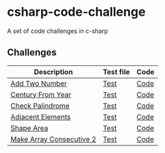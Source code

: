 # csharp-code-challenge
A set of code challenges in c-sharp
## Challenges
| Description | Test file | Code | 
|---|---|---| 
| [Add Two Number](docs/Add.md)| [Test](test/CodeChallenge.Test/AddChallengeTests.cs)| [Code](src/CodeChallenge/Challenges/AddChallenge.cs) |
| [Century From Year](docs/CenturyFromYear.md)| [Test](test/CodeChallenge.Test/CenturyFromYearChallengeTests.cs)| [Code](src/CodeChallenge/Challenges/CenturyFromYearChallenge.cs) |
| [Check Palindrome](docs/CheckPalindrome.md)| [Test](test/CodeChallenge.Test/CheckPalindromeChallengeTests.cs)| [Code](src/CodeChallenge/Challenges/CheckPalindromeChallenge.cs) |
| [Adjacent Elements](docs/AdjacentElements.md)| [Test](test/CodeChallenge.Test/AdjacentElementsChallengeTests.cs)| [Code](src/CodeChallenge/Challenges/AdjacentElementsChallenge.cs) |
| [Shape Area](docs/ShapeArea.md)| [Test](test/CodeChallenge.Test/ShapeAreaChallengeTests.cs)| [Code](src/CodeChallenge/Challenges/ShapeAreaChallenge.cs) |
| [Make Array Consecutive 2](docs/MakeArrayConsecutive2.md)| [Test](test/CodeChallenge.Test/MakeArrayConsecutive2ChallengeTests.cs)| [Code](src/CodeChallenge/Challenges/MakeArrayConsecutive2Challenge.cs) |

